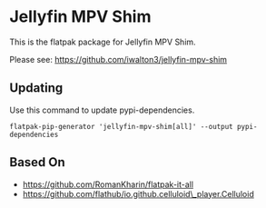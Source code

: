 # Jellyfin MPV Shim

This is the flatpak package for Jellyfin MPV Shim.

Please see: https://github.com/iwalton3/jellyfin-mpv-shim

## Updating

Use this command to update pypi-dependencies.
```
flatpak-pip-generator 'jellyfin-mpv-shim[all]' --output pypi-dependencies
```

## Based On

 - https://github.com/RomanKharin/flatpak-it-all
 - https://github.com/flathub/io.github.celluloid\_player.Celluloid

